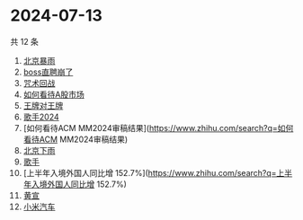 # 2024-07-13

共 12 条

<!-- BEGIN -->
<!-- 最后更新时间 Sat Jul 13 2024 22:10:56 GMT+0800 (China Standard Time) -->

1. [北京暴雨](https://www.zhihu.com/search?q=北京暴雨)
1. [boss直聘崩了](https://www.zhihu.com/search?q=boss直聘崩了)
1. [咒术回战](https://www.zhihu.com/search?q=咒术回战)
1. [如何看待A股市场](https://www.zhihu.com/search?q=如何看待A股市场)
1. [王牌对王牌](https://www.zhihu.com/search?q=王牌对王牌)
1. [歌手2024](https://www.zhihu.com/search?q=歌手2024)
1. [如何看待ACM MM2024审稿结果](https://www.zhihu.com/search?q=如何看待ACM
   MM2024审稿结果)
1. [北京下雨](https://www.zhihu.com/search?q=北京下雨)
1. [歌手](https://www.zhihu.com/search?q=歌手)
1. [上半年入境外国人同比增
   152.7%](https://www.zhihu.com/search?q=上半年入境外国人同比增 152.7%)
1. [黄宣](https://www.zhihu.com/search?q=黄宣)
1. [小米汽车](https://www.zhihu.com/search?q=小米汽车)

<!-- END -->
